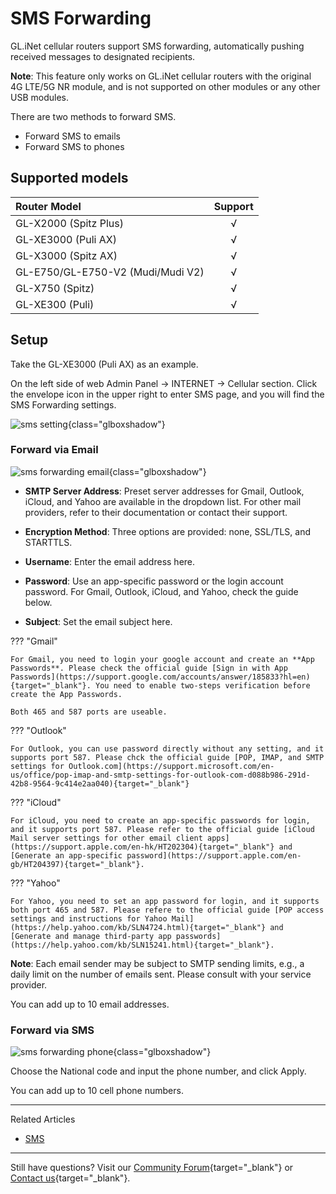 # SMS Forwarding

GL.iNet cellular routers support SMS forwarding, automatically pushing received messages to designated recipients.

**Note**: This feature only works on GL.iNet cellular routers with the original 4G LTE/5G NR module, and is not supported on other modules or any other USB modules.

There are two methods to forward SMS.

- Forward SMS to emails
- Forward SMS to phones

## Supported models

| Router Model                       | Support   |
| :--------------------------------- | :-------: |
| GL-X2000 (Spitz Plus)              | √         |
| GL-XE3000 (Puli AX)                | √         |
| GL-X3000 (Spitz AX)                | √         |
| GL-E750/GL-E750-V2 (Mudi/Mudi V2)  | √         |
| GL-X750 (Spitz)                    | √         |
| GL-XE300 (Puli)                    | √         |

## Setup

Take the GL-XE3000 (Puli AX) as an example.

On the left side of web Admin Panel -> INTERNET -> Cellular section. Click the envelope icon in the upper right to enter SMS page, and you will find the SMS Forwarding settings.

![sms setting](https://static.gl-inet.com/docs/router/en/4/interface_guide/internet_cellular/4.8/sms.png){class="glboxshadow"}

### Forward via Email

![sms forwarding email](https://static.gl-inet.com/docs/router/en/4/tutorials/sms_forwarding/sms_forward_email.png){class="glboxshadow"}

- **SMTP Server Address**: Preset server addresses for Gmail, Outlook, iCloud, and Yahoo are available in the dropdown list. For other mail providers, refer to their documentation or contact their support.

- **Encryption Method**: Three options are provided: none, SSL/TLS, and STARTTLS.
- **Username**: Enter the email address here.
- **Password**: Use an app-specific password or the login account password. For Gmail, Outlook, iCloud, and Yahoo, check the guide below.
- **Subject**: Set the email subject here.

??? "Gmail"

    For Gmail, you need to login your google account and create an **App Passwords**. Please check the official guide [Sign in with App Passwords](https://support.google.com/accounts/answer/185833?hl=en){target="_blank"}. You need to enable two-steps verification before create the App Passwords.

    Both 465 and 587 ports are useable.

??? "Outlook"

    For Outlook, you can use password directly without any setting, and it supports port 587. Please chck the official guide [POP, IMAP, and SMTP settings for Outlook.com](https://support.microsoft.com/en-us/office/pop-imap-and-smtp-settings-for-outlook-com-d088b986-291d-42b8-9564-9c414e2aa040){target="_blank"}

??? "iCloud"

    For iCloud, you need to create an app-specific passwords for login, and it supports port 587. Please refer to the official guide [iCloud Mail server settings for other email client apps](https://support.apple.com/en-hk/HT202304){target="_blank"} and [Generate an app-specific password](https://support.apple.com/en-gb/HT204397){target="_blank"}.

??? "Yahoo"

    For Yahoo, you need to set an app password for login, and it supports both port 465 and 587. Please refere to the official guide [POP access settings and instructions for Yahoo Mail](https://help.yahoo.com/kb/SLN4724.html){target="_blank"} and [Generate and manage third-party app passwords](https://help.yahoo.com/kb/SLN15241.html){target="_blank"}.

**Note**: Each email sender may be subject to SMTP sending limits, e.g., a daily limit on the number of emails sent. Please consult with your service provider.

You can add up to 10 email addresses.

### Forward via SMS

![sms forwarding phone](https://static.gl-inet.com/docs/router/en/4/tutorials/sms_forwarding/sms_forward_phone.png){class="glboxshadow"}

Choose the National code and input the phone number, and click Apply.

You can add up to 10 cell phone numbers.

---

Related Articles

- [SMS](../interface_guide/sms.md)

---

Still have questions? Visit our [Community Forum](https://forum.gl-inet.com){target="_blank"} or [Contact us](https://www.gl-inet.com/contacts/){target="_blank"}.